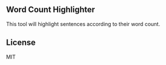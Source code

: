## Word Count Highlighter

This tool will highlight sentences according to their word count.


## License
MIT
